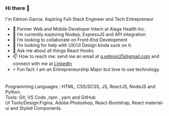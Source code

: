 ### Hi there 👋


I'm Edmon Garcia. Aspiring Full-Stack Engineer and Tech Entrepreneur

- 🔭 Former Web and Mobile Developer Intern at Alaga Health Inc.
- 🌱 I’m currently exploring Nodejs, ExpressJS and API integration
- 👯 I’m looking to collaborate on Front-End Development 
- 🤔 I’m looking for help with UX/UI Design kinda suck on it.
- 💬 Ask me about all things React Hooks
- 📫 How to reach me: send me an email at g.edmon25@gmail.com and connect with me at <a href="https://www.linkedin.com/in/mon-garcia-26436b193/" target=_blank>LinkedIn</a>
- ⚡ Fun fact: I am an Entrepreneurship Major but love to use technology.
<br>
Programming Languages : HTML, CSS/SCSS, JS, ReactJS, NodeJS and Python.
<br>
Tools: Git, VS Code ,npm , yarn and GitHub
<br>
UI Tools/Design:Figma, Adobe Photoshop, React-Bootstrap, React material-ui and Styled Components.




